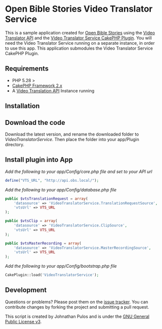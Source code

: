 Open Bible Stories Video Translator Service
===========================================

This is a sample application created for [Open Bible Stories](http://www.openbiblestories.com) using the [Video Translator API](https://github.com/MissionalDigerati/video_translator_service) and the [Video Translator Service CakePHP Plugin](https://github.com/MissionalDigerati/video_translator_service_cakephp_plugin).  You will need the Video Translator Service running on a separate instance, in order to use this app.  This application submodules the Video Translator Service CakePHP Plugin.

Requirements
------------

* PHP 5.28 >
* [CakePHP Framework 2.x](http://cakephp.org)
* A [Video Translation API](https://github.com/MissionalDigerati/video_translator_service) Instance running

Installation
------------

## Download the code

Download the latest version, and rename the downloaded folder to _VideoTranslatorService_. Then place the folder into your app/Plugin directory.

## Install plugin into App
*Add the following to your app/Config/core.php file and set to your API url*

```php
define("VTS_URL", "http://api.obs.local/");
```

*Add the following to your app/Config/database.php file*

```php
public $vtsTranslationRequest = array(
    'datasource' => 'VideoTranslatorService.TranslationRequestSource',
    'vtsUrl' => VTS_URL
);

public $vtsClip = array(
    'datasource' => 'VideoTranslatorService.ClipSource',
    'vtsUrl' => VTS_URL
);

public $vtsMasterRecording = array(
    'datasource' => 'VideoTranslatorService.MasterRecordingSource',
    'vtsUrl' => VTS_URL
);
```

*Add the following to your app/Config/bootstrap.php file*

```php
CakePlugin::load('VideoTranslatorService');
```

Development
-----------

Questions or problems? Please post them on the [issue tracker](https://github.com/MissionalDigerati/video_translator_service_cakephp_plugin/issues). You can contribute changes by forking the project and submitting a pull request.

This script is created by Johnathan Pulos and is under the [GNU General Public License v3](http://www.gnu.org/licenses/gpl-3.0-standalone.html).